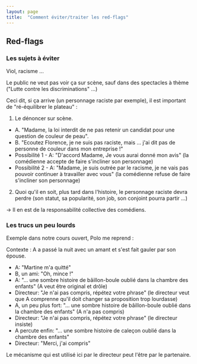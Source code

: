 ```yaml
---
layout: page
title:  "Comment éviter/traiter les red-flags"
---
```


## Red-flags

### Les sujets à éviter
Viol, racisme ...

Le public ne veut pas voir ça sur scène, sauf dans des spectacles à thème ("Lutte contre les discriminations" ...)

Ceci dit, si ça arrive (un personnage raciste par exemple), il est important de "ré-équilibrer le plateau" :

1) Le dénoncer sur scène.
- A. "Madame, la loi interdit de ne pas retenir un candidat pour une question de couleur de peau".
- B. "Ecoutez Florence, je ne suis pas raciste, mais ... j'ai dit pas de personne de couleur dans mon entreprise !"
- Possibilité 1 - A: "D'accord Madame, Je vous aurai donné mon avis" (la comédienne accepte de faire s'incliner son personnage)
- Possibilité 2 - A: "Madame, je suis outrée par le racisme, je ne vais pas pouvoir continuer à travailler avec vous" (la comédienne refuse de faire s'incliner son personnage)

2) Quoi qu'il en soit, plus tard dans l'histoire, le personnage raciste devra perdre (son statut, sa popularité, son job, son conjoint pourra partir ...)

→ Il en est de la responsabilité collective des comédiens.

### Les trucs un peu lourds

Exemple dans notre cours ouvert, Polo me reprend :

Contexte : A a passé la nuit avec un amant et s'est fait gauler par son épouse.
- A: "Martine m'a quitté"
- B, un ami: "Oh, mince !"
- A: "... une sombre histoire de bâillon-boule oublié dans la chambre des enfants" (A veut être original et drôle)
- Directeur: "Je n'ai pas compris, répétez votre phrase" (le directeur veut que A comprenne qu'il doit changer sa proposition trop lourdasse)
- A, un peu plus fort: "... une sombre histoire de bâillon-boule oublié dans la chambre des enfants" (A n'a pas compris)
- Directeur: "Je n'ai pas compris, répétez votre phrase" (le directeur insiste)
- A percute enfin: "... une sombre histoire de caleçon oublié dans la chambre des enfants"
- Directeur: "Merci, j'ai compris"


Le mécanisme qui est utilisé ici par le directeur peut l'être par le partenaire.
